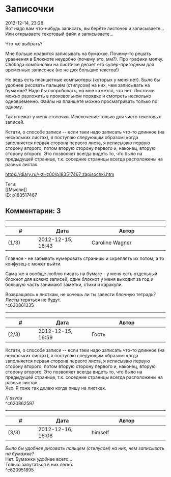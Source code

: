 Записочки
=========

  
2012-12-14, 23:28  
 Вот надо вам что-нибудь записать, вы берёте листочек и записываете...   
 Или открываете текстовый файл и записываете...   
   
 Что же выбрать?   
   
 Мне больше нравится записывать на бумажке. Почему-то решать уравнения в Блокноте неудобно (почему это, мм?). Про графики молчу. Свобода компоновки на листочке делает его супер-пригодным для временных записочек (но не для больших текстов!)   
   
 Но ведь есть планшетные компьютеры (которых у меня нет). Было бы удобнее рисовать пальцем (стилусом) на них, чем записывать на бумажке? Надо бы попробовать, но мне кажется, что нет. Листочки можно разложить в произвольном порядке и смотреть несколько одновременно. Файлы на планшете можно просматривать только по одному.   
   
 Так и лежат у меня стопочки. Исключение только для чисто текстовых записей.   
   
 Кстати, о способе записи -- если таки надо записать что-то длинное (на нескольких листах), я поступаю следующим образом: когда заполняется первая сторона первого листа, я исписываю первую сторону второго, потом вторую сторону первого и, наконец, вторую сторону второго. Это позволяет всегда видеть то, что было на предыдущей странице, т.к. соседние страницы всегда расположены на разных листах.   
  
<https://diary.ru/~zHz00/p183517467_zapisochki.htm>  
  
Теги:  
[[Мысли]]  
ID: p183517467  


Комментарии: 3
--------------

  


---



|         #         |              Дата              |                     Автор                     |           ID           |
| --- | --- | --- | --- |
| (1/3) | 2012-12-15, 16:43 | Caroline Wagner | c620861335 |

  
 Главное - не забывать нумеровать страницы и скреплять их потом, а то конфузец-с может выйти.   
   
 Сама же я вообще люблю писать на бумаге - у меня есть отдельный блокнот для всяких записей, один блокнот у меня выходит за год и большую часть занимают заметки, стихи и каракули.   
   
 Возвращаясь к листкам, не хочешь ли ты завести блочную тетрадь? Листы теряться не будут.   
 ^c620861335

---



|         #         |              Дата              |                     Автор                     |           ID           |
| --- | --- | --- | --- |
| (2/3) | 2012-12-15, 16:59 | Гость | c620862597 |

  
  Кстати, о способе записи -- если таки надо записать что-то длинное (на нескольких листах), я поступаю следующим образом: когда заполняется первая сторона первого листа, я исписываю первую сторону второго, потом вторую сторону первого и, наконец, вторую сторону второго. Это позволяет всегда видеть то, что было на предыдущей странице, т.к. соседние страницы всегда расположены на разных листах.    
 Хех. Я тоже так делаю когда пишу на листках.   
   
 // ssvda   
 ^c620862597

---



|         #         |              Дата              |                     Автор                     |           ID           |
| --- | --- | --- | --- |
| (3/3) | 2012-12-16, 16:08 | himself | c620951895 |

  
  *Было бы удобнее рисовать пальцем (стилусом) на них, чем записывать на бумажке?*    
 Нет. Бумажки удобнее всего...   
 Только запутаться в них легко.   
 ^c620951895
